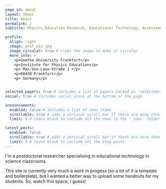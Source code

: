 ```yaml
---
page_id: about
layout: about
title: About
permalink: /
subtitle: Physics Education Research, Educational Technology, Assessment and Collaborative Learning. 

profile:
  align: right
  image: prof_pic.jpg
  image_circular: true # crops the image to make it circular
  more_info: >
    <p>Goethe University Frankfurt</p>
    <p>Institute for Physics Education</p>
    <p> Max-Von-Laue-Straße 1 </p>
    <p>60438 Frankfurt</p>
    <p> Germany</p>


selected_papers: true # includes a list of papers marked as "selected={true}"
social: true # includes social icons at the bottom of the page

announcements:
  enabled: false # includes a list of news items
  scrollable: true # adds a vertical scroll bar if there are more than 3 news items
  limit: 5 # leave blank to include all the news in the `_news` folder

latest_posts:
  enabled: false
  scrollable: true # adds a vertical scroll bar if there are more than 3 new posts items
  limit: 3 # leave blank to include all the blog posts
---
```


I'm a postdoctoral researcher specialising in educational technology in science classrooms.

This site is currently very much a work in progess (so a lot of it is template and boilerplate), but I wanted a better way to upload some handouts for my students. So, watch this space, I guess!
